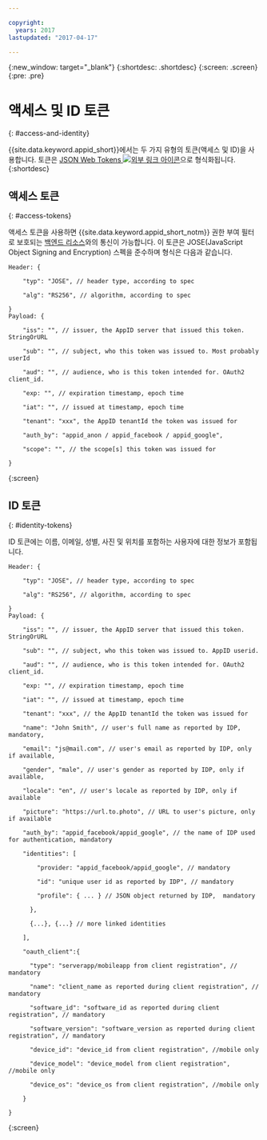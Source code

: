 ```yaml
---

copyright:
  years: 2017
lastupdated: "2017-04-17"

---
```


{:new_window: target="_blank"}
{:shortdesc: .shortdesc}
{:screen: .screen}
{:pre: .pre}

# 액세스 및 ID 토큰
{: #access-and-identity}

{{site.data.keyword.appid_short}}에서는 두 가지 유형의 토큰(액세스 및 ID)을 사용합니다. 토큰은 <a href="https://jwt.io/introduction/" target="_blank">JSON Web Tokens <img src="../../icons/launch-glyph.svg" alt="외부 링크 아이콘"></a>으로 형식화됩니다.
{:shortdesc}


## 액세스 토큰
{: #access-tokens}

액세스 토큰을 사용하면 {{site.data.keyword.appid_short_notm}} 권한 부여 필터로 보호되는 [백엔드 리소스](/docs/services/appid/protecting-resources.html)와의 통신이 가능합니다. 이 토큰은 JOSE(JavaScript Object Signing and Encryption) 스펙을 준수하며 형식은 다음과 같습니다. 

```
Header: {

    "typ": "JOSE", // header type, according to spec

    "alg": "RS256", // algorithm, according to spec

}
Payload: {

    "iss": "", // issuer, the AppID server that issued this token. StringOrURL

    "sub": "", // subject, who this token was issued to. Most probably userId

    "aud": "", // audience, who is this token intended for. OAuth2 client_id.

    "exp: "", // expiration timestamp, epoch time

    "iat": "", // issued at timestamp, epoch time

    "tenant": "xxx", the AppID tenantId the token was issued for

    "auth_by": "appid_anon / appid_facebook / appid_google",

    "scope": "", // the scope[s] this token was issued for

}
```
{:screen}

## ID 토큰
{: #identity-tokens}

ID 토큰에는 이름, 이메일, 성별, 사진 및 위치를 포함하는 사용자에 대한 정보가 포함됩니다. 

```
Header: {

    "typ": "JOSE", // header type, according to spec

    "alg": "RS256", // algorithm, according to spec

}
Payload: {

    "iss": "", // issuer, the AppID server that issued this token. StringOrURL

    "sub": "", // subject, who this token was issued to. AppID userid.

    "aud": "", // audience, who is this token intended for. OAuth2 client_id.

    "exp: "", // expiration timestamp, epoch time

    "iat": "", // issued at timestamp, epoch time

    "tenant": "xxx", // the AppID tenantId the token was issued for

    "name": "John Smith", // user's full name as reported by IDP, mandatory,

    "email": "js@mail.com", // user's email as reported by IDP, only if available,

    "gender", "male", // user's gender as reported by IDP, only if available,

    "locale": "en", // user's locale as reported by IDP, only if available

    "picture": "https://url.to.photo", // URL to user's picture, only if available

    "auth_by": "appid_facebook/appid_google", // the name of IDP used for authentication, mandatory

    "identities": [

        "provider: "appid_facebook/appid_google", // mandatory

        "id": "unique user id as reported by IDP", // mandatory

        "profile": { ... } // JSON object returned by IDP,  mandatory

      },

      {...}, {...} // more linked identities

    ],

    "oauth_client":{

      "type": "serverapp/mobileapp from client registration", // mandatory

      "name": "client_name as reported during client registration", // mandatory

      "software_id": "software_id as reported during client registration", // mandatory

      "software_version": "software_version as reported during client registration", // mandatory

      "device_id": "device_id from client registration", //mobile only

      "device_model": "device_model from client registration", //mobile only

      "device_os": "device_os from client registration", //mobile only

    }

}
```
{:screen}
